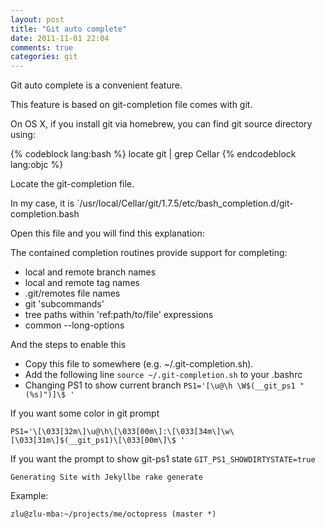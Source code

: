 ```yaml
---
layout: post
title: "Git auto complete"
date: 2011-11-01 22:04
comments: true
categories: git
---
```


Git auto complete is a convenient feature.

This feature is based on git-completion file comes with git.

On OS X, if you install git via homebrew, you can find git source directory using:

{% codeblock lang:bash %}
locate git | grep Cellar
{% endcodeblock lang:objc %}

Locate the git-completion file.

In my case, it is `/usr/local/Cellar/git/1.7.5/etc/bash_completion.d/git-completion.bash

Open this file and you will find this explanation:

The contained completion routines provide support for completing:

* local and remote branch names
* local and remote tag names
* .git/remotes file names
* git 'subcommands'
* tree paths within 'ref:path/to/file' expressions
* common --long-options

And the steps to enable this

* Copy this file to somewhere (e.g. ~/.git-completion.sh).
* Add the following line `source ~/.git-completion.sh` to your .bashrc
* Changing PS1 to show current branch `PS1='[\u@\h \W$(__git_ps1 " (%s)")]\$ '`

If you want some color in git prompt

`PS1='\[\033[32m\]\u@\h\[\033[00m\]:\[\033[34m\]\w\[\033[31m\]$(__git_ps1)\[\033[00m\]\$ '`

If you want the prompt to show git-ps1 state
`GIT_PS1_SHOWDIRTYSTATE=true`

`Generating Site with Jekyllbe rake generate`

Example:

`zlu@zlu-mba:~/projects/me/octopress (master *)`